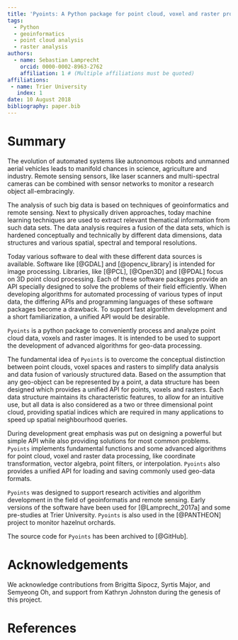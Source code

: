 ```yaml
---
title: 'Pyoints: A Python package for point cloud, voxel and raster processing.'
tags:
  - Python
  - geoinformatics
  - point cloud analysis
  - raster analysis
authors:
  - name: Sebastian Lamprecht
    orcid: 0000-0002-8963-2762
    affiliation: 1 # (Multiple affiliations must be quoted)
affiliations:
 - name: Trier University
   index: 1
date: 10 August 2018
bibliography: paper.bib
---
```



# Summary

The evolution of automated systems like autonomous robots and unmanned aerial 
vehicles leads to manifold chances in science, agriculture and industry.
Remote sensing sensors, like laser scanners and multi-spectral cameras can be
combined with sensor networks to monitor a research object all-embracingly.

The analysis of such big data is based on techniques of geoinformatics and 
remote sensing. Next to physically driven approaches, today machine learning 
techniques are used to extract relevant thematical information from such data
sets. The data analysis requires a fusion of the data sets, which is hardened
conceptually and technically by different data dimensions, data structures and
various spatial, spectral and temporal resolutions.

Today various software to deal with these different data sources is available.
Software like [@GDAL] and [@opencv_library] is intended for image processing. 
Libraries, like [@PCL], [@Open3D] and [@PDAL] focus on 3D point cloud 
processing. Each of these software packages provide an API specially designed 
to solve the problems of their field efficiently. When developing algorithms 
for automated processing of various types of input data, the differing APIs and
programming languages of these software packages become a drawback. To support
fast  algorithm development and a short familiarization, a unified API would be 
desirable.

``Pyoints`` is a python package to conveniently process and analyze point
cloud data, voxels and raster images. It is intended to be used to support
the development of advanced algorithms for geo-data processing.

The fundamental idea of ``Pyoints`` is to overcome the conceptual distinction 
between point clouds, voxel spaces and rasters to simplify data analysis 
and data fusion of variously structured data. Based on the assumption that any 
geo-object can be represented by a point, a data structure has been designed 
which provides a unified API for points, voxels and rasters. Each data 
structure maintains its characteristic features, to allow for an intuitive use, 
but all data is also considered as a two or three dimensional point cloud, 
providing spatial indices which are required in many applications to speed up 
spatial neighbourhood queries.

During development great emphasis was put on designing a powerful but simple 
API while also providing solutions for most common problems. ``Pyoints`` 
implements fundamental functions and some advanced algorithms for point cloud, 
voxel and raster data processing, like coordinate transformation, vector
algebra, point filters, or interpolation. ``Pyoints`` also provides a unified 
API for loading and saving commonly used geo-data formats.

``Pyoints`` was designed to support research activities and algorithm
development in the field of geoinformatis and remote sensing. Early versions of 
the software have been used for [@Lamprecht_2017a] and some pre-studies at 
Trier University. ``Pyoints`` is also used in the [@PANTHEON] project to 
monitor hazelnut orchards.

The source code for ``Pyoints`` has been archived to [@GitHub].


# Acknowledgements

We acknowledge contributions from Brigitta Sipocz, Syrtis Major, and Semyeong
Oh, and support from Kathryn Johnston during the genesis of this project.

# References